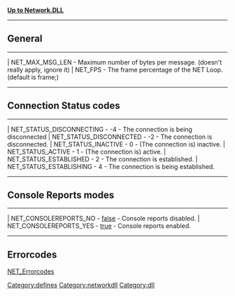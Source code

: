 [**Up to Network.DLL**](Networkdll "wikilink")

------------------------------------------------------------------------

General
-------

  ---------------------- --------------------------------------------------------------------------
  | NET\_MAX\_MSG\_LEN   - Maximum number of bytes per message. (doesn't really apply, ignore it)
  | NET\_FPS             - The frame percentage of the NET Loop. (default is frame;)
  ---------------------- --------------------------------------------------------------------------

Connection Status codes
-----------------------

  ------------------------------ ------ ----------------------------------------
  | NET\_STATUS\_DISCONNECTING   - -4   - The connection is being disconnected
  | NET\_STATUS\_DISCONNECTED    - -2   - The connection is disconnected.
  | NET\_STATUS\_INACTIVE        - 0    - (The connection is) inactive.
  | NET\_STATUS\_ACTIVE          - 1    - (The connection is) active.
  | NET\_STATUS\_ESTABLISHED     - 2    - The connection is established.
  | NET\_STATUS\_ESTABLISHING    - 4    - The connection is being established.
  ------------------------------ ------ ----------------------------------------

Console Reports modes
---------------------

  ---------------------------- ----------------------------- -----------------------------
  | NET\_CONSOLEREPORTS\_NO    - [false](false "wikilink")   - Console reports disabled.
  | NET\_CONSOLEREPORTS\_YES   - [true](true "wikilink")     - Console reports enabled.
  ---------------------------- ----------------------------- -----------------------------

Errorcodes
----------

[NET\_Errorcodes](NET_Errorcodes "wikilink")

<Category:defines> <Category:networkdll> <Category:dll>
